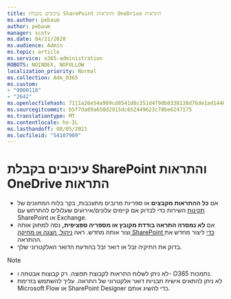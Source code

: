 ```yaml
---
title: עיכובים בקבלת SharePoint והתראות OneDrive התראות
ms.author: pebaum
author: pebaum
manager: scotv
ms.date: 04/21/2020
ms.audience: Admin
ms.topic: article
ms.service: o365-administration
ROBOTS: NOINDEX, NOFOLLOW
localization_priority: Normal
ms.collection: Adm_O365
ms.custom:
- "9000118"
- "2642"
ms.openlocfilehash: 7111a26e54a909cd8541d8c351d4f9db0338138d76de1ad14402b1c86932b79c
ms.sourcegitcommit: b5f7da89a650d2915dc652449623c78be6247175
ms.translationtype: MT
ms.contentlocale: he-IL
ms.lasthandoff: 08/05/2021
ms.locfileid: "54107909"
---
```

# <a name="delays-in-receiving-sharepoint-and-onedrive-alerts"></a>עיכובים בקבלת SharePoint והתראות OneDrive התראות

- אם **כל ההתראות מקבצים** או ספריות מרובים מתעכבות, בקר בלוח המחוונים של [תקינות](https://portal.office.com/adminportal/home?ref=/servicehealth) השירות כדי לבדוק אם קיימים עלונים/אירועים שעלולים להתרחש עם SharePoint או Exchange.
- אם **לא נמסרה התראה בודדת מקובץ או מספריה ספציפית,** נסה למחוק אותה וצור אותה מחדש. ראה [ניהול, הצגה או מחיקה SharePoint כדי](https://support.microsoft.com/office/99dfb19c-9a90-4a8c-aba1-aa8c8afb0de2) ליצור מחדש את ההתראה.
- בדוק את התיקיה זבל או דואר זבל בהודעת הדואר האלקטרוני שלך.

> [!NOTE]
> - לא ניתן לשלוח התראות לקבוצת תפוצה. רק קבוצות אבטחה ו- O365 נתמכות.
> - לא ניתן להתאים אישית תבניות דואר אלקטרוני של התראה. עליך להשתמש בזרימת Microsoft Flow או SharePoint Designer כדי להשיג אותם.
